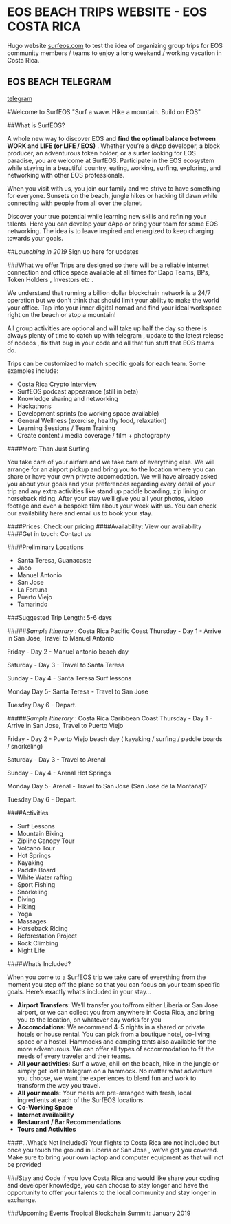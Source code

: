 # EOS BEACH TRIPS WEBSITE - EOS COSTA RICA

Hugo website [surfeos.com](http://surfeos.com) to test the idea of organizing group trips for EOS community members / teams  to enjoy a long weekend / working vacation in Costa Rica. 

## EOS BEACH TELEGRAM
[telegram](https://t.me/eosbeach)

#Welcome to SurfEOS
"Surf a wave. Hike a mountain. Build on EOS"

##What is SurfEOS?

A whole new way to discover EOS and **find the optimal balance between WORK and LIFE (or LIFE / EOS)** . Whether you’re a dApp developer, a block producer, an adventurous token holder, or a surfer looking for EOS paradise, you are welcome at SurfEOS. Participate in the EOS ecosystem while staying in a beautiful country, eating, working, surfing, exploring, and networking with other EOS professionals. 

When you visit with us, you join our family and we strive to have something for everyone. Sunsets on the beach, jungle hikes or hacking til dawn while connecting with people from all over the planet.

Discover your true potential while learning new skills and refining your talents. Here you can develop your dApp or bring your team for some EOS networking. The idea is to leave inspired and energized to keep charging towards your goals.


##*Launching in 2019*
Sign up here for updates

###What we offer
Trips are designed so there will be a reliable internet connection and office space available at all times for Dapp Teams, BPs, Token Holders , Investors etc . 

We understand that running a billion dollar blockchain network is a 24/7 operation but we don't think that should limit your ability to make the world your office. Tap into your inner digital nomad and find your ideal workspace right on the beach or atop a mountain!

All group activities are optional and will take up half the day so there is always plenty of time to catch up with telegram , update to the latest release of nodeos , fix that bug in your code and all that fun stuff that EOS teams do.

Trips can be customized to match specific goals for each team. Some examples include:

 - Costa Rica Crypto Interview
 - SurfEOS podcast appearance (still in beta)
 - Knowledge sharing and networking
 - Hackathons
 - Development sprints (co working space available)
 - General Wellness (exercise, healthy food, relaxation)
 - Learning Sessions / Team Training
 - Create content / media coverage / film + photography

####More Than Just Surfing

You take care of your airfare and we take care of everything else. We will arrange for an airport pickup and bring you to the location where you can share or have your own private accomodation. We will have already asked you about your goals and your preferences regarding every detail of your trip and any extra activities like stand up paddle boarding, zip lining or horseback riding. After your stay we’ll give you all your photos, video footage and even a bespoke film about your week with us. You can check our availability here and email us to book your stay.

####Prices: Check our pricing
####Availability: View our availability
####Get in touch: Contact us

####Preliminary Locations
 - Santa Teresa, Guanacaste
 - Jaco
 - Manuel Antonio
 - San Jose
 - La Fortuna
 - Puerto Viejo
 - Tamarindo

###Suggested Trip Length: 5-6 days

#####*Sample Itinerary* : Costa Rica Pacific Coast
Thursday - Day 1 - Arrive in San Jose, Travel to Manuel Antonio

Friday - Day 2 - Manuel antonio beach day

Saturday - Day 3 - Travel to Santa Teresa

Sunday - Day 4 - Santa Teresa Surf lessons

Monday Day 5-  Santa Teresa - Travel to San Jose
 
Tuesday Day 6 - Depart.

#####*Sample Itinerary* : Costa Rica Caribbean Coast
Thursday - Day 1 - Arrive in San Jose, Travel to Puerto Viejo

Friday - Day 2 - Puerto Viejo beach day ( kayaking / surfing / paddle boards / snorkeling) 

Saturday - Day 3 - Travel to Arenal  

Sunday - Day 4 - Arenal Hot Springs 

Monday Day 5-  Arenal - Travel to San Jose  (San Jose de la Montaña)?

Tuesday Day 6 - Depart.

####Activities

- Surf Lessons
- Mountain Biking
- Zipline Canopy Tour
- Volcano Tour
- Hot Springs
- Kayaking
- Paddle Board
- White Water rafting
- Sport Fishing
- Snorkeling
- Diving
- Hiking
- Yoga
- Massages
- Horseback Riding
- Reforestation Project
- Rock Climbing
- Night Life

####What’s Included?

When you come to a SurfEOS trip we take care of everything from the moment you step off the plane so that you can focus on your team specific goals. Here’s exactly what’s included in your stay…

- **Airport Transfers:** We’ll transfer you to/from either Liberia or San Jose airport, or we can collect you from anywhere in Costa Rica, and bring you to the location, on whatever day works for you
- **Accomodations:** We recommend 4-5 nights in a shared or private hotels or house rental. You can pick from a boutique hotel, co-living space or a hostel. Hammocks and camping tents also available for the more adventurous. We can offer all types of accommodation to fit the needs of every traveler and their teams. 
- **All your activities:** Surf a wave, chill on the beach, hike in the jungle or simply get lost in telegram on a hammock. No matter what adventure you choose, we want the experiences to blend fun and work to transform the way you travel. 
- **All your meals:** Your meals are pre-arranged with fresh, local ingredients at each of the SurfEOS locations.
- **Co-Working Space**
- **Internet availability** 
- **Restaurant /  Bar Recommendations**
- **Tours and Activities** 

####…What’s Not Included?
Your flights to Costa Rica are not included but once you touch the ground in Liberia or San Jose , we’ve got you covered. Make sure to bring your own laptop and computer equipment as that will not be provided

###Stay and Code
If you love Costa Rica and would like share your coding and developer knowledge, you can choose to stay longer and have the opportunity to offer your talents to the local community and stay longer in exchange.

###Upcoming Events
Tropical Blockchain Summit: January 2019


